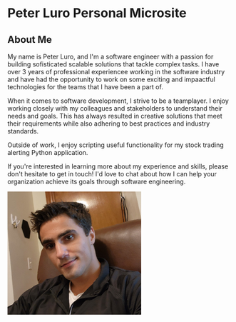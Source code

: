 # Peter Luro Personal Microsite

## About  Me
My name is Peter Luro, and I'm a software engineer with a passion for building sofisticated scalable solutions that tackle complex tasks. I have over 3 years of professional experiencee working in the software industry and have had the opportunity to work on some exciting and impaactful technologies for the teams that I have been a part of.

When it comes to software development, I strive to be a teamplayer. I enjoy working closely with my colleagues and stakeholders to understand their needs and goals. This has always resulted in creative solutions that meet their requirements while also adhering to best practices and industry standards.

Outside of work, I enjoy scripting useful functionality for my stock trading alerting Python application. 

If you're interested in learning more about my experience and skills, please don't hesitate to get in touch! I'd love to chat about how I can help your organization achieve its goals through software engineering.

<img src="img/profile.png" alt="image" width="300" style="text-align: right;"/>


